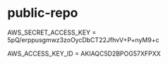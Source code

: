 # public-repo
AWS_SECRET_ACCESS_KEY = 5pQ/erppusgmwz3zoOycDbCT22JfhvV+P+nyM9+c

AWS_ACCESS_KEY_ID = AKIAQC5D2BPOG57XFPXX
